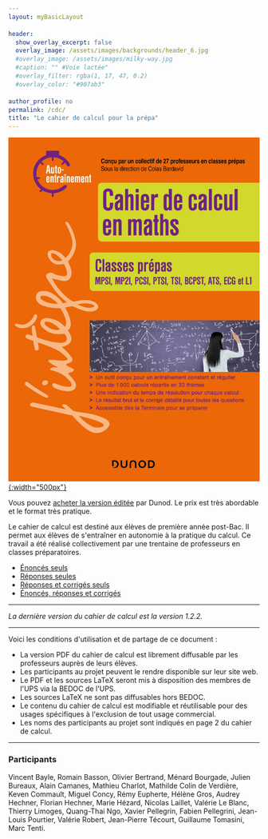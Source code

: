 ```yaml
---
layout: myBasicLayout

header:
  show_overlay_excerpt: false
  overlay_image: /assets/images/backgrounds/header_6.jpg
  #overlay_image: /assets/images/milky-way.jpg
  #caption: "" #Voie lactée"
  #overlay_filter: rgba(1, 17, 47, 0.2)
  #overlay_color: "#907ab3"

author_profile: no
permalink: /cdc/
title: "Le cahier de calcul pour la prépa"
---
```


[![cahier de calcul](/assets/images/image_cdc.jpg){:width="500px"}](https://www.amazon.fr/Cahier-calcul-maths-Classes-prépas/dp/2100861204/)

Vous pouvez [acheter la version éditée](https://www.amazon.fr/Cahier-calcul-maths-Classes-prépas/dp/2100861204/) par Dunod. Le prix est très abordable et le format très pratique.

Le cahier de calcul est destiné aux élèves de première année post-Bac. Il permet aux élèves de s'entraîner en autonomie à la pratique du calcul. Ce travail a été réalisé collectivement par une trentaine de professeurs en classes préparatoires.
- [Énoncés seuls](cahier_de_calcul_enonces_v1.2.2.pdf)
- [Réponses seules](cahier_de_calcul_reponses_v1.2.2.pdf)
- [Réponses et corrigés seuls](cahier_de_calcul_corriges_v1.2.2.pdf)
- [Énoncés, réponses et corrigés](cahier_de_calcul_v1.2.2.pdf)

---

*La dernière version du cahier de calcul est la version 1.2.2.*

---

Voici les conditions d'utilisation et de partage de ce document : 
- La version PDF du cahier de calcul est librement diffusable par les professeurs auprès de leurs élèves.
- Les participants au projet peuvent le rendre disponible sur leur site web.
- Le PDF et les sources LaTeX seront mis à disposition des membres de l'UPS via la BEDOC de l'UPS.
- Les sources LaTeX ne sont pas diffusables hors BEDOC.
- Le contenu du cahier de calcul est modifiable et réutilisable pour des usages spécifiques à l'exclusion de tout usage commercial.
- Les noms des participants au projet sont indiqués en page 2 du cahier de calcul.

---

### Participants
Vincent Bayle, Romain Basson, Olivier Bertrand, Ménard Bourgade, Julien Bureaux, Alain Camanes, Mathieu Charlot, Mathilde Colin de Verdière, Keven Commault, Miguel Concy, Rémy Eupherte, Hélène Gros, Audrey Hechner, Florian Hechner, Marie Hézard, Nicolas Laillet, Valérie Le Blanc, Thierry Limoges, Quang-Thai Ngo, Xavier Pellegrin, Fabien Pellegrini, Jean-Louis Pourtier, Valérie Robert, Jean-Pierre Técourt, Guillaume Tomasini, Marc Tenti.